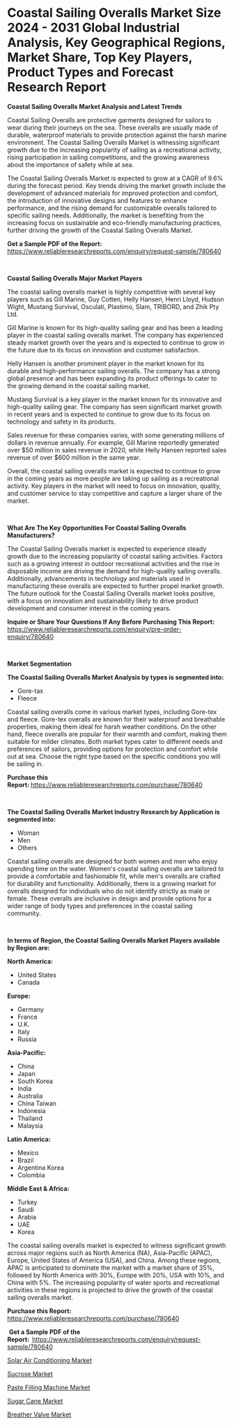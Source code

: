 <p><h1>Coastal Sailing Overalls Market Size 2024 - 2031 Global Industrial Analysis, Key Geographical Regions, Market Share, Top Key Players, Product Types and Forecast Research Report</h1></p><p><strong>Coastal Sailing Overalls Market Analysis and Latest Trends</strong></p>
<p><p>Coastal Sailing Overalls are protective garments designed for sailors to wear during their journeys on the sea. These overalls are usually made of durable, waterproof materials to provide protection against the harsh marine environment. The Coastal Sailing Overalls Market is witnessing significant growth due to the increasing popularity of sailing as a recreational activity, rising participation in sailing competitions, and the growing awareness about the importance of safety while at sea.</p><p>The Coastal Sailing Overalls Market is expected to grow at a CAGR of 9.6% during the forecast period. Key trends driving the market growth include the development of advanced materials for improved protection and comfort, the introduction of innovative designs and features to enhance performance, and the rising demand for customizable overalls tailored to specific sailing needs. Additionally, the market is benefiting from the increasing focus on sustainable and eco-friendly manufacturing practices, further driving the growth of the Coastal Sailing Overalls Market.</p></p>
<p><strong>Get a Sample PDF of the Report:&nbsp;</strong> <a href="https://www.reliableresearchreports.com/enquiry/request-sample/780640">https://www.reliableresearchreports.com/enquiry/request-sample/780640</a></p>
<p>&nbsp;</p>
<p><strong>Coastal Sailing Overalls Major Market Players</strong></p>
<p><p>The coastal sailing overalls market is highly competitive with several key players such as Gill Marine, Guy Cotten, Helly Hansen, Henri Lloyd, Hudson Wight, Mustang Survival, Osculati, Plastimo, Slam, TRIBORD, and Zhik Pty Ltd.</p><p>Gill Marine is known for its high-quality sailing gear and has been a leading player in the coastal sailing overalls market. The company has experienced steady market growth over the years and is expected to continue to grow in the future due to its focus on innovation and customer satisfaction.</p><p>Helly Hansen is another prominent player in the market known for its durable and high-performance sailing overalls. The company has a strong global presence and has been expanding its product offerings to cater to the growing demand in the coastal sailing market.</p><p>Mustang Survival is a key player in the market known for its innovative and high-quality sailing gear. The company has seen significant market growth in recent years and is expected to continue to grow due to its focus on technology and safety in its products.</p><p>Sales revenue for these companies varies, with some generating millions of dollars in revenue annually. For example, Gill Marine reportedly generated over $50 million in sales revenue in 2020, while Helly Hansen reported sales revenue of over $600 million in the same year.</p><p>Overall, the coastal sailing overalls market is expected to continue to grow in the coming years as more people are taking up sailing as a recreational activity. Key players in the market will need to focus on innovation, quality, and customer service to stay competitive and capture a larger share of the market.</p></p>
<p>&nbsp;</p>
<p><strong>What Are The Key Opportunities For Coastal Sailing Overalls Manufacturers?</strong></p>
<p><p>The Coastal Sailing Overalls market is expected to experience steady growth due to the increasing popularity of coastal sailing activities. Factors such as a growing interest in outdoor recreational activities and the rise in disposable income are driving the demand for high-quality sailing overalls. Additionally, advancements in technology and materials used in manufacturing these overalls are expected to further propel market growth. The future outlook for the Coastal Sailing Overalls market looks positive, with a focus on innovation and sustainability likely to drive product development and consumer interest in the coming years.</p></p>
<p><strong>Inquire or Share Your Questions If Any Before Purchasing This Report:</strong> <a href="https://www.reliableresearchreports.com/enquiry/pre-order-enquiry/780640">https://www.reliableresearchreports.com/enquiry/pre-order-enquiry/780640</a></p>
<p>&nbsp;</p>
<p><strong>Market Segmentation</strong></p>
<p><strong>The Coastal Sailing Overalls Market Analysis by types is segmented into:</strong></p>
<p><ul><li>Gore-tax</li><li>Fleece</li></ul></p>
<p><p>Coastal sailing overalls come in various market types, including Gore-tex and fleece. Gore-tex overalls are known for their waterproof and breathable properties, making them ideal for harsh weather conditions. On the other hand, fleece overalls are popular for their warmth and comfort, making them suitable for milder climates. Both market types cater to different needs and preferences of sailors, providing options for protection and comfort while out at sea. Choose the right type based on the specific conditions you will be sailing in.</p></p>
<p><strong>Purchase this Report:&nbsp;</strong><a href="https://www.reliableresearchreports.com/purchase/780640">https://www.reliableresearchreports.com/purchase/780640</a></p>
<p>&nbsp;</p>
<p><strong>The Coastal Sailing Overalls Market Industry Research by Application is segmented into:</strong></p>
<p><ul><li>Woman</li><li>Men</li><li>Others</li></ul></p>
<p><p>Coastal sailing overalls are designed for both women and men who enjoy spending time on the water. Women's coastal sailing overalls are tailored to provide a comfortable and fashionable fit, while men's overalls are crafted for durability and functionality. Additionally, there is a growing market for overalls designed for individuals who do not identify strictly as male or female. These overalls are inclusive in design and provide options for a wider range of body types and preferences in the coastal sailing community.</p></p>
<p>&nbsp;</p>
<p><strong>In terms of Region, the Coastal Sailing Overalls Market Players available by Region are:</strong></p>
<p>
    <p> <strong> North America: </strong>
        <ul>
            <li>United States</li>
            <li>Canada</li>
        </ul>
        </p> 
    <p> <strong> Europe: </strong>
        <ul>
            <li>Germany</li>
            <li>France</li>
            <li>U.K.</li>
            <li>Italy</li>
            <li>Russia</li>
        </ul>
        </p> 
    <p> <strong> Asia-Pacific: </strong>
        <ul>
            <li>China</li>
            <li>Japan</li>
            <li>South Korea</li>
            <li>India</li>
            <li>Australia</li>
            <li>China Taiwan</li>
            <li>Indonesia</li>
            <li>Thailand</li>
            <li>Malaysia</li>
        </ul>
        </p> 
    <p> <strong> Latin America: </strong>
        <ul>
            <li>Mexico</li>
            <li>Brazil</li>
            <li>Argentina Korea</li>
            <li>Colombia</li>
        </ul>
        </p> 
    <p> <strong> Middle East & Africa: </strong>
        <ul>
            <li>Turkey</li>
            <li>Saudi</li>
            <li>Arabia</li>
            <li>UAE</li>
            <li>Korea</li>
        </ul>
    </p>
    </p>
<p><p>The coastal sailing overalls market is expected to witness significant growth across major regions such as North America (NA), Asia-Pacific (APAC), Europe, United States of America (USA), and China. Among these regions, APAC is anticipated to dominate the market with a market share of 35%, followed by North America with 30%, Europe with 20%, USA with 10%, and China with 5%. The increasing popularity of water sports and recreational activities in these regions is projected to drive the growth of the coastal sailing overalls market.</p></p>
<p><strong>Purchase this Report: </strong><a href="https://www.reliableresearchreports.com/purchase/780640">https://www.reliableresearchreports.com/purchase/780640</a></p>
<p>&nbsp;<strong>Get a Sample PDF of the Report:&nbsp;&nbsp;</strong><a href="https://www.reliableresearchreports.com/enquiry/request-sample/780640">https://www.reliableresearchreports.com/enquiry/request-sample/780640</a></p>
<p><strong></strong></p>
<p><p><a href="https://medium.com/@seansandoval1935/solar-air-conditioning-market-furnishes-information-on-market-share-market-trends-and-market-563c4b41117a">Solar Air Conditioning Market</a></p><p><a href="https://medium.com/@beverlyfields2012/sucrose-market-share-evolution-and-market-growth-trends-2024-2031-16851c222654">Sucrose Market</a></p><p><a href="https://medium.com/@ericahamill/paste-filling-machine-market-outlook-industry-overview-and-forecast-2024-to-2031-05b4f503204c">Paste Filling Machine Market</a></p><p><a href="https://medium.com/@beverlyfields2012/sugar-cane-market-insights-into-market-cagr-market-trends-and-growth-strategies-c53fd3a9c01e">Sugar Cane Market</a></p><p><a href="https://medium.com/@ericahamill/breather-valve-market-analysis-and-sze-forecasted-for-period-from-2024-to-2031-ab6f7b69cabc">Breather Valve Market</a></p></p>